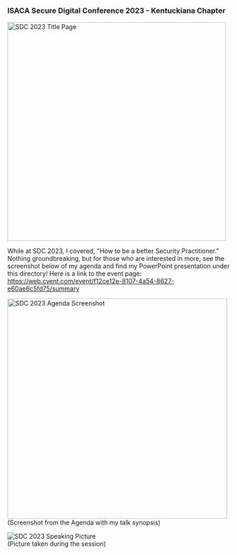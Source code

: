 ### ISACA Secure Digital Conference 2023 - Kentuckiana Chapter
<img width="494" alt="SDC 2023 Title Page" src="https://github.com/Seger-Steele/Speaking-Engagements/assets/154108600/71c72c16-deed-48ca-8f1b-f419c1bf6308">  

While at SDC 2023, I covered, "How to be a better Security Practitioner."  Nothing groundbreaking, but for those who are interested in more, see the screenshot below of my agenda and find my PowerPoint presentation under this directory!  Here is a link to the event page: https://web.cvent.com/event/f12ce12e-8107-4a54-8627-e60ae6c5fd75/summary 

<img width="497" alt="SDC 2023 Agenda Screenshot" src="https://github.com/Seger-Steele/Speaking-Engagements/assets/154108600/34962b74-0764-43fb-b2ca-ebb2f723dd5f">  <br>
(Screenshot from the Agenda with my talk synopsis)

![SDC 2023 Speaking Picture](https://github.com/Seger-Steele/Speaking-Engagements/assets/154108600/8e61f147-9198-4974-a318-f0770f5ca12a) <br>
(Picture taken during the session)
